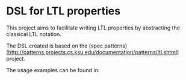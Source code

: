 # DSL for LTL properties

This project aims to facilitate writing LTL properties by abstracting the
classical LTL notation.

The DSL created is based on the (spec
patterns)[http://patterns.projects.cs.ksu.edu/documentation/patterns/ltl.shtml]
project.

The usage examples can be found in: 
